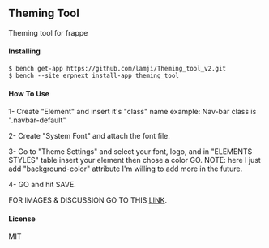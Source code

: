 ## Theming Tool

Theming tool for frappe

#### Installing
```
$ bench get-app https://github.com/lamji/Theming_tool_v2.git
$ bench --site erpnext install-app theming_tool
```
#### How To Use
1- Create "Element" and insert it's "class" name example: Nav-bar class is ".navbar-default"

2- Create "System Font" and attach the font file.

3- Go to "Theme Settings" and select your font, logo, and in "ELEMENTS STYLES" table insert your element then chose a color GO.
NOTE: here I just add "background-color" attribute I'm willing to add more in the future.

4- GO and hit SAVE.

FOR IMAGES & DISCUSSION GO TO THIS [LINK](https://discuss.erpnext.com/t/frappe-erpnext-theming-tool/67500).
  
#### License

MIT
